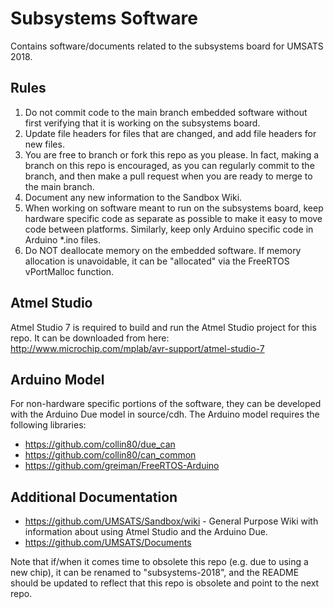 # Subsystems Software
Contains software/documents related to the subsystems board for UMSATS 2018.

## Rules
1. Do not commit code to the main branch embedded software without first verifying that it is working on the subsystems board.
2. Update file headers for files that are changed, and add file headers for new files.
3. You are free to branch or fork this repo as you please. In fact, making a branch on this repo is encouraged, as you can regularly commit to the branch, and then make a pull request when you are ready to merge to the main branch.
4. Document any new information to the Sandbox Wiki.
5. When working on software meant to run on the subsystems board, keep hardware specific code as separate as possible to make it easy to move code between platforms. Similarly, keep only Arduino specific code in Arduino \*.ino files.
6. Do NOT deallocate memory on the embedded software. If memory allocation is unavoidable, it can be "allocated" via the FreeRTOS vPortMalloc function.

## Atmel Studio
Atmel Studio 7 is required to build and run the Atmel Studio project for this repo. It can be downloaded from here: http://www.microchip.com/mplab/avr-support/atmel-studio-7

## Arduino Model
For non-hardware specific portions of the software, they can be developed with the Arduino Due model in source/cdh. The Arduino model requires the following libraries:
* https://github.com/collin80/due_can
* https://github.com/collin80/can_common
* https://github.com/greiman/FreeRTOS-Arduino 

## Additional Documentation
* https://github.com/UMSATS/Sandbox/wiki - General Purpose Wiki with information about using Atmel Studio and the Arduino Due.
* https://github.com/UMSATS/Documents

Note that if/when it comes time to obsolete this repo (e.g. due to using a new chip), it can be renamed to "subsystems-2018", and the README should be updated to reflect that this repo is obsolete and point to the next repo.
